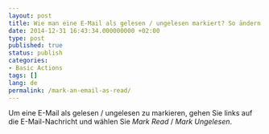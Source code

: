 ```yaml
---
layout: post
title: Wie man eine E-Mail als gelesen / ungelesen markiert? So ändern Sie den Status der Nachricht?
date: 2014-12-31 16:43:34.000000000 +02:00
type: post
published: true
status: publish
categories:
- Basic Actions
tags: []
lang: de
permalink: /mark-an-email-as-read/
---
```


Um eine E-Mail als gelesen / ungelesen zu markieren, gehen Sie links auf die E-Mail-Nachricht und wählen Sie *Mark Read* / *Mark Ungelesen*.
